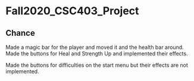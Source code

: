 # Fall2020_CSC403_Project


Chance
------
Made a magic bar for the player and moved it and the health bar around.
Made the buttons for Heal and Strength Up and implemented their effects.

Made the buttons for difficulties on the start menu but their effects are not implemented.


